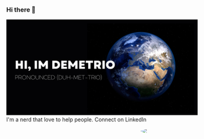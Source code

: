 ### Hi there 👋

![Header image](https://raw.githubusercontent.com/Djgf516/Djgf516/main/Assets/GitHub_Header.jpg)
I'm a nerd that love to help people. Connect on LinkedIn

<img align="right" src="https://media.giphy.com/media/L3nWlmgyqCeU8/giphy.gif" width="150" style="border-radius: 50%; max-width: 180px;">


<!--
**Djgf516/Djgf516** is a ✨ _special_ ✨ repository because its `README.md` (this file) appears on your GitHub profile.

Here are some ideas to get you started:

- 🔭 I’m currently working on ...
- 🌱 I’m currently learning ...
- 👯 I’m looking to collaborate on ...
- 🤔 I’m looking for help with ...
- 💬 Ask me about ...
- 📫 How to reach me: ...
- 😄 Pronouns: ...
- ⚡ Fun fact: ...
-->
